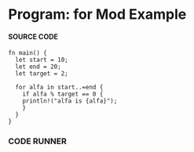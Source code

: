 # Program: for Mod Example

#### SOURCE CODE

```rust, EXAMPLE1
fn main() {
  let start = 10;
  let end = 20;
  let target = 2;

  for alfa in start..=end {
    if alfa % target == 0 {
    println!("alfa is {alfa}");
    }
  }
}
```

### CODE RUNNER

```rust, editable, CODE1

```
